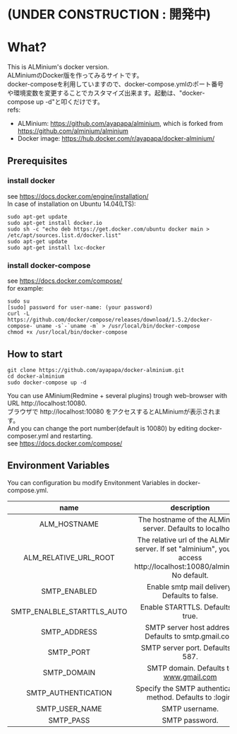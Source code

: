 # (UNDER CONSTRUCTION : 開発中)
# What?
This is ALMinium's docker version.  
ALMiniumのDocker版を作ってみるサイトです。  
docker-composeを利用していますので、docker-compose.ymlのポート番号や環境変数を変更することでカスタマイズ出来ます。起動は、"docker-compose up -d"と叩くだけです。  
refs:  
* ALMinium: https://github.com/ayapapa/alminium, which is forked from https://github.com/alminium/alminium  
* Docker image: https://hub.docker.com/r/ayapapa/docker-alminium/  

## Prerequisites
### install docker
see https://docs.docker.com/engine/installation/   
In case of installation on Ubuntu 14.04(LTS):  
```shell
sudo apt-get update
sudo apt-get install docker.io
sudo sh -c "echo deb https://get.docker.com/ubuntu docker main > /etc/apt/sources.list.d/docker.list"
sudo apt-get update
sudo apt-get install lxc-docker
```

### install docker-compose
see https://docs.docker.com/compose/  
for example:
```shell
sudo su
[sudo] password for user-name: (your password)
curl -L https://github.com/docker/compose/releases/download/1.5.2/docker-compose-`uname -s`-`uname -m` > /usr/local/bin/docker-compose
chmod +x /usr/local/bin/docker-compose
```

## How to start  
```shell
git clone https://github.com/ayapapa/docker-alminium.git  
cd docker-alminium  
sudo docker-compose up -d  
```
You can use AMinium(Redmine + several plugins) trough web-browser with URL http://localhost:10080.  
ブラウザで http://localhost:10080 をアクセスするとALMiniumが表示されます。  
And you can change the port number(default is 10080) by editing docker-composer.yml and restarting.  
see https://docs.docker.com/compose/

## Environment Variables  
You can configuration bu modify Envitonment Variables in docker-compose.yml.  

| name | description |
|:-----:|:-----------:|
| ALM_HOSTNAME | The hostname of the ALMinium server. Defaults to localhost. |
| ALM_RELATIVE_URL_ROOT | The relative url of the ALMinium server. If set "alminium", you can access http://localhost:10080/alminium/. No default. |
| SMTP_ENABLED | Enable smtp mail delivery. Defaults to false. |
| SMTP_ENALBLE_STARTTLS_AUTO | Enable STARTTLS. Defaults to true. |
| SMTP_ADDRESS | SMTP server host address. Defaults to smtp.gmail.com |
| SMTP_PORT | SMTP server port. Defaults to 587. |
| SMTP_DOMAIN  | SMTP domain. Defaults to www.gmail.com |
| SMTP_AUTHENTICATION | Specify the SMTP authentication method. Defaults to :login. |
| SMTP_USER_NAME | SMTP username. |
| SMTP_PASS |  SMTP password. |

